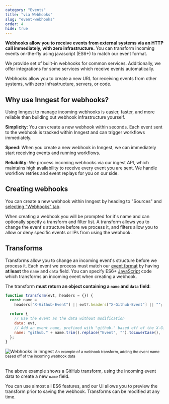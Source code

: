 ```yaml
---
category: "Events"
title: "via Webhooks"
slug: "event-webhooks"
order: 4
hide: true
---
```


<div className="tldr">

**Webhooks allow you to receive events from external systems via an HTTP call immediately, with zero infrastructure.** You can transform incoming events on-the-fly using javascript (ES6+) to match our event format.

We provide set of built-in webhooks for common services. Additionally, we offer integrations for some services which receive events automatically.

</div>

Webhooks allow you to create a new URL for receiving events from other systems, with zero infrastructure, servers, or code.

## Why use Inngest for webhooks?

Using Inngest to manage incoming webhooks is easier, faster, and more reliable than building out webhook infrastructure yourself.

**Simplicity**: You can create a new webhook within seconds. Each event sent to the webhook is tracked within Inngest and can trigger workflows immediately.

**Speed**: When you create a new webhook in Inngest, we can immediately start receiving events and running workflows.

**Reliability**: We process incoming webhooks via our ingest API, which maintains high availability to receive every event you are sent. We handle workflow retries and event replays for you on our side.

## Creating webhooks

You can create a new webhook within Inngest by heading to "Sources" and [selecting "Webhooks" tab](https://app.inngest.com/sources/new#Webhook).

When creating a webhook you will be prompted for it's name and can optionally specify a transform and filter list. A transform allows you to change the event's structure before we process it, and filters allow you to allow or deny specific events or IPs from using the webhook.

## Transforms

Transforms allow you to change an incoming event's structure before we process it. Each event we process must match our [event format](/docs/event-format-and-structure) by having **at least** the `name` and `data` field. You can specify ES6+ [JavaScript](https://developer.mozilla.org/en-US/docs/Web/JavaScript) code which transforms an incoming event when creating a webhook.

The transform **must return an object containing a `name` and `data` field**:

```javascript
function transform(evt, headers = {}) {
  const name =
    headers["X-Github-Event"] || evt?.headers["X-Github-Event"] || "";

  return {
    // Use the event as the data without modification
    data: evt,
    // Add an event name, prefixed with "github." based off of the X-Github-Event data
    name: "github." + name.trim().replace("Event", "").toLowerCase(),
  };
}
```

<div>
	<img src="/assets/webhook-transform.png" alt="Webhooks in Inngest" />
	<small>An example of a webhook transform, adding the event name based off of the incoming webhook data</small>
</div>

<br />

The above example shows a GitHub transform, using the incoming event data to create a new `name` field.

You can use almost all ES6 features, and our UI allows you to preview the transform prior to saving the webhook. Transforms can be modified at any time.
